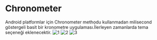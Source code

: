 # Chronometer
Android platformlar için Chronometer methodu kullanmadan milisecond göstergeli basit bir kronometre uygulaması.İlerleyen zamanlarda tema seçeneği eklenecektir.
![1](https://user-images.githubusercontent.com/49868097/142020463-31756387-33bc-48c4-baeb-718cc9c3c8d2.png)
![2](https://user-images.githubusercontent.com/49868097/127911205-55ce37cf-25cf-4d8c-bafd-295332a1ebc6.png)
![3](https://user-images.githubusercontent.com/49868097/142020485-4fd75196-54ab-4e8a-8204-7f6d962a4ae8.png)
